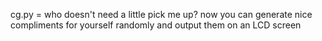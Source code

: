 cg.py = who doesn't need a little pick me up? now you can generate nice compliments for yourself randomly and output them on an LCD screen
